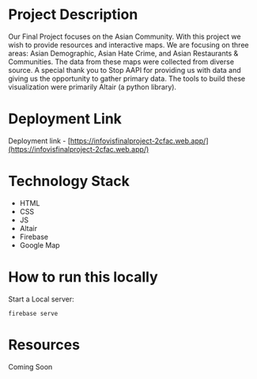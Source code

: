 # Project Description

Our Final Project focuses on the Asian Community. With this project we wish to provide resources and interactive maps. We are focusing on three areas: Asian Demographic, Asian Hate Crime, and Asian Restaurants &
Communities. The data from these maps were collected from diverse source. A special thank you to Stop AAPI for providing us with data and giving us the opportunity to gather primary data. The tools to build these visualization were primarily Altair (a python library).

# Deployment Link

Deployment link - [https://infovisfinalproject-2cfac.web.app/](https://infovisfinalproject-2cfac.web.app/)

# Technology Stack

- HTML
- CSS
- JS
- Altair
- Firebase
- Google Map

# How to run this locally

Start a Local server:

```
firebase serve
```

# Resources

Coming Soon
